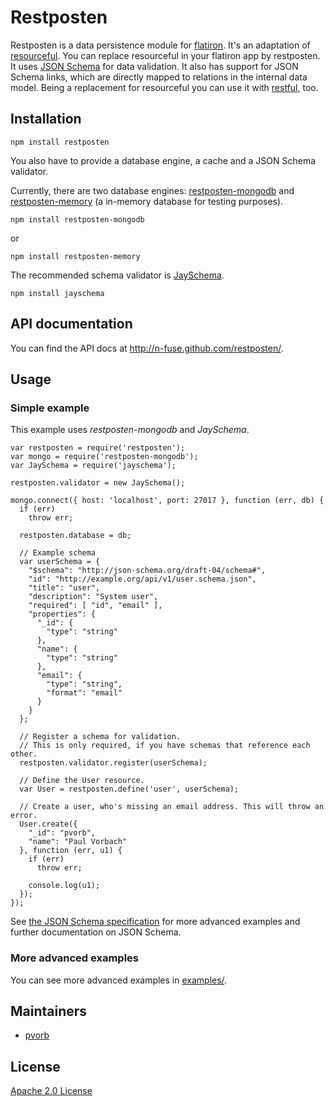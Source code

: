 Restposten
==========

Restposten is a data persistence module for [flatiron](http://flatironjs.org/).
It's an adaptation of [resourceful](https://github.com/flatiron/resourceful).
You can replace resourceful in your flatiron app by restposten. It uses [JSON
Schema](http://json-schema.org/) for data validation. It also has support for
JSON Schema links, which are directly mapped to relations in the internal data
model. Being a replacement for resourceful you can use it with
[restful](https://github.com/flatiron/restful), too.


Installation
------------

    npm install restposten

You also have to provide a database engine, a cache and a JSON Schema validator.

Currently, there are two database engines:
[restposten-mongodb](https://github.com/n-fuse/restposten-mongodb) and
[restposten-memory](https://github.com/n-fuse/restposten-memory) (a in-memory
database for testing purposes).

    npm install restposten-mongodb

or

    npm install restposten-memory

The recommended schema validator is
[JaySchema](https://github.com/natesilva/jayschema).

    npm install jayschema


API documentation
-----------------

You can find the API docs at <http://n-fuse.github.com/restposten/>.


Usage
-----

### Simple example

This example uses _restposten-mongodb_ and _JaySchema_.

    var restposten = require('restposten');
    var mongo = require('restposten-mongodb');
    var JaySchema = require('jayschema');
    
    restposten.validator = new JaySchema();
    
    mongo.connect({ host: 'localhost', port: 27017 }, function (err, db) {
      if (err)
        throw err;

      restposten.database = db;
    
      // Example schema
      var userSchema = {
        "$schema": "http://json-schema.org/draft-04/schema#",
        "id": "http://example.org/api/v1/user.schema.json",
        "title": "user",
        "description": "System user",
        "required": [ "id", "email" ],
        "properties": {
          "_id": {
            "type": "string"
          },
          "name": {
            "type": "string"
          },
          "email": {
            "type": "string",
            "format": "email"
          }
        }
      };
    
      // Register a schema for validation.
      // This is only required, if you have schemas that reference each other.
      restposten.validator.register(userSchema);
    
      // Define the User resource.
      var User = restposten.define('user', userSchema);
    
      // Create a user, who's missing an email address. This will throw an error.
      User.create({
        "_id": "pvorb",
        "name": "Paul Vorbach"
      }, function (err, u1) {
        if (err)
          throw err;
    
        console.log(u1);
      });
    });

See [the JSON Schema specification](http://json-schema.org) for more advanced
examples and further documentation on JSON Schema.


### More advanced examples

You can see more advanced examples in [examples/](https://github.com/n-fuse/restposten/tree/master/examples/).


Maintainers
-----------

  * [pvorb](https://github.com/pvorb)


License
-------

[Apache 2.0 License](https://github.com/n-fuse/restposten/tree/master/LICENSE.txt)
